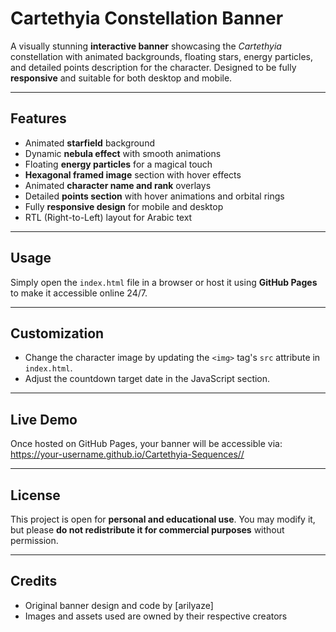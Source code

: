# Cartethyia Constellation Banner

A visually stunning **interactive banner** showcasing the *Cartethyia* constellation with animated backgrounds, floating stars, energy particles, and detailed points description for the character. Designed to be fully **responsive** and suitable for both desktop and mobile.

---

## Features

- Animated **starfield** background  
- Dynamic **nebula effect** with smooth animations  
- Floating **energy particles** for a magical touch  
- **Hexagonal framed image** section with hover effects  
- Animated **character name and rank** overlays  
- Detailed **points section** with hover animations and orbital rings  
- Fully **responsive design** for mobile and desktop  
- RTL (Right-to-Left) layout for Arabic text

---

## Usage

Simply open the `index.html` file in a browser or host it using **GitHub Pages** to make it accessible online 24/7.

---

## Customization

- Change the character image by updating the `<img>` tag's `src` attribute in `index.html`.  
- Adjust the countdown target date in the JavaScript section.  

---

## Live Demo

Once hosted on GitHub Pages, your banner will be accessible via:  
https://your-username.github.io/Cartethyia-Sequences//


---

## License

This project is open for **personal and educational use**. You may modify it, but please **do not redistribute it for commercial purposes** without permission.

---

## Credits

- Original banner design and code by [arilyaze]  
- Images and assets used are owned by their respective creators
